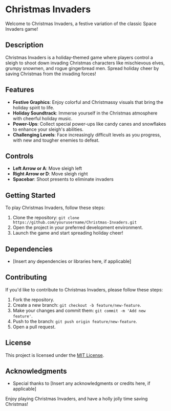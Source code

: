 # Christmas Invaders

Welcome to Christmas Invaders, a festive variation of the classic Space Invaders game!

## Description

Christmas Invaders is a holiday-themed game where players control a sleigh to shoot down invading Christmas characters like mischievous elves, grumpy snowmen, and rogue gingerbread men. Spread holiday cheer by saving Christmas from the invading forces!

## Features

- **Festive Graphics**: Enjoy colorful and Christmassy visuals that bring the holiday spirit to life.
- **Holiday Soundtrack**: Immerse yourself in the Christmas atmosphere with cheerful holiday music.
- **Power-Ups**: Collect special power-ups like candy canes and snowflakes to enhance your sleigh's abilities.
- **Challenging Levels**: Face increasingly difficult levels as you progress, with new and tougher enemies to defeat.

## Controls

- **Left Arrow or A**: Move sleigh left
- **Right Arrow or D**: Move sleigh right
- **Spacebar**: Shoot presents to eliminate invaders

## Getting Started

To play Christmas Invaders, follow these steps:

1. Clone the repository: `git clone https://github.com/yourusername/Christmas-Invaders.git`
2. Open the project in your preferred development environment.
3. Launch the game and start spreading holiday cheer!

## Dependencies

- [Insert any dependencies or libraries here, if applicable]

## Contributing

If you'd like to contribute to Christmas Invaders, please follow these steps:

1. Fork the repository.
2. Create a new branch: `git checkout -b feature/new-feature`.
3. Make your changes and commit them: `git commit -m 'Add new feature'`.
4. Push to the branch: `git push origin feature/new-feature`.
5. Open a pull request.

## License

This project is licensed under the [MIT License](LICENSE).

## Acknowledgments

- Special thanks to [Insert any acknowledgments or credits here, if applicable]

Enjoy playing Christmas Invaders, and have a holly jolly time saving Christmas!
